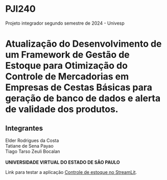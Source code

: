 # PJI240
Projeto integrador segundo semestre de 2024 - Univesp

# Atualização do Desenvolvimento de um Framework de Gestão de Estoque para Otimização do Controle de Mercadorias em Empresas de Cestas Básicas para geração de banco de dados e alerta de validade dos produtos.

## Integrantes
Elder Rodrigues da Costa <br>
Tatiane de Sena Payao <br>
Tiago Tarso Zeuli Bocalan <br> <br>
**UNIVERSIDADE VIRTUAL DO ESTADO DE SÃO PAULO**

<p>Link para testar a aplicação <a href="https://pji240-4xpfbv99wgofqhxvafmkf8.streamlit.app/" target="_blank" rel="noopener noreferrer">Controle de estoque no StreamLit</a>.</p>